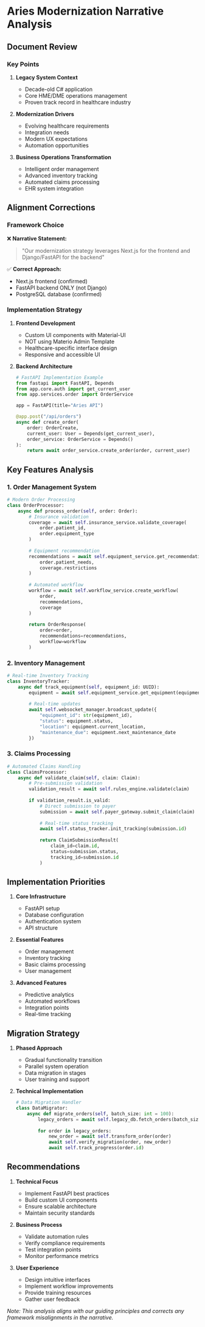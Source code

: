 # Aries Modernization Narrative Analysis

## Document Review

### Key Points
1. **Legacy System Context**
   - Decade-old C# application
   - Core HME/DME operations management
   - Proven track record in healthcare industry

2. **Modernization Drivers**
   - Evolving healthcare requirements
   - Integration needs
   - Modern UX expectations
   - Automation opportunities

3. **Business Operations Transformation**
   - Intelligent order management
   - Advanced inventory tracking
   - Automated claims processing
   - EHR system integration

## Alignment Corrections

### Framework Choice
❌ **Narrative Statement:**
> "Our modernization strategy leverages Next.js for the frontend and Django/FastAPI for the backend"

✅ **Correct Approach:**
- Next.js frontend (confirmed)
- FastAPI backend ONLY (not Django)
- PostgreSQL database (confirmed)

### Implementation Strategy
1. **Frontend Development**
   - Custom UI components with Material-UI
   - NOT using Materio Admin Template
   - Healthcare-specific interface design
   - Responsive and accessible UI

2. **Backend Architecture**
   ```python
   # FastAPI Implementation Example
   from fastapi import FastAPI, Depends
   from app.core.auth import get_current_user
   from app.services.order import OrderService
   
   app = FastAPI(title="Aries API")
   
   @app.post("/api/orders")
   async def create_order(
       order: OrderCreate,
       current_user: User = Depends(get_current_user),
       order_service: OrderService = Depends()
   ):
       return await order_service.create_order(order, current_user)
   ```

## Key Features Analysis

### 1. Order Management System
```python
# Modern Order Processing
class OrderProcessor:
    async def process_order(self, order: Order):
        # Insurance validation
        coverage = await self.insurance_service.validate_coverage(
            order.patient_id,
            order.equipment_type
        )
        
        # Equipment recommendation
        recommendations = await self.equipment_service.get_recommendations(
            order.patient_needs,
            coverage.restrictions
        )
        
        # Automated workflow
        workflow = await self.workflow_service.create_workflow(
            order,
            recommendations,
            coverage
        )
        
        return OrderResponse(
            order=order,
            recommendations=recommendations,
            workflow=workflow
        )
```

### 2. Inventory Management
```python
# Real-time Inventory Tracking
class InventoryTracker:
    async def track_equipment(self, equipment_id: UUID):
        equipment = await self.equipment_service.get_equipment(equipment_id)
        
        # Real-time updates
        await self.websocket_manager.broadcast_update({
            "equipment_id": str(equipment_id),
            "status": equipment.status,
            "location": equipment.current_location,
            "maintenance_due": equipment.next_maintenance_date
        })
```

### 3. Claims Processing
```python
# Automated Claims Handling
class ClaimsProcessor:
    async def validate_claim(self, claim: Claim):
        # Pre-submission validation
        validation_result = await self.rules_engine.validate(claim)
        
        if validation_result.is_valid:
            # Direct submission to payer
            submission = await self.payer_gateway.submit_claim(claim)
            
            # Real-time status tracking
            await self.status_tracker.init_tracking(submission.id)
            
            return ClaimSubmissionResult(
                claim_id=claim.id,
                status=submission.status,
                tracking_id=submission.id
            )
```

## Implementation Priorities

1. **Core Infrastructure**
   - FastAPI setup
   - Database configuration
   - Authentication system
   - API structure

2. **Essential Features**
   - Order management
   - Inventory tracking
   - Basic claims processing
   - User management

3. **Advanced Features**
   - Predictive analytics
   - Automated workflows
   - Integration points
   - Real-time tracking

## Migration Strategy

1. **Phased Approach**
   - Gradual functionality transition
   - Parallel system operation
   - Data migration in stages
   - User training and support

2. **Technical Implementation**
   ```python
   # Data Migration Handler
   class DataMigrator:
       async def migrate_orders(self, batch_size: int = 100):
           legacy_orders = await self.legacy_db.fetch_orders(batch_size)
           
           for order in legacy_orders:
               new_order = await self.transform_order(order)
               await self.verify_migration(order, new_order)
               await self.track_progress(order.id)
   ```

## Recommendations

1. **Technical Focus**
   - Implement FastAPI best practices
   - Build custom UI components
   - Ensure scalable architecture
   - Maintain security standards

2. **Business Process**
   - Validate automation rules
   - Verify compliance requirements
   - Test integration points
   - Monitor performance metrics

3. **User Experience**
   - Design intuitive interfaces
   - Implement workflow improvements
   - Provide training resources
   - Gather user feedback

_Note: This analysis aligns with our guiding principles and corrects any framework misalignments in the narrative._
